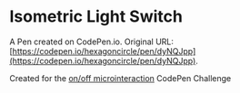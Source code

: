 # Isometric Light Switch

A Pen created on CodePen.io. Original URL: [https://codepen.io/hexagoncircle/pen/dyNQJpp](https://codepen.io/hexagoncircle/pen/dyNQJpp).

Created for the <a href="https://codepen.io/challenges/2021/april/3">on/off microinteraction</a> CodePen Challenge